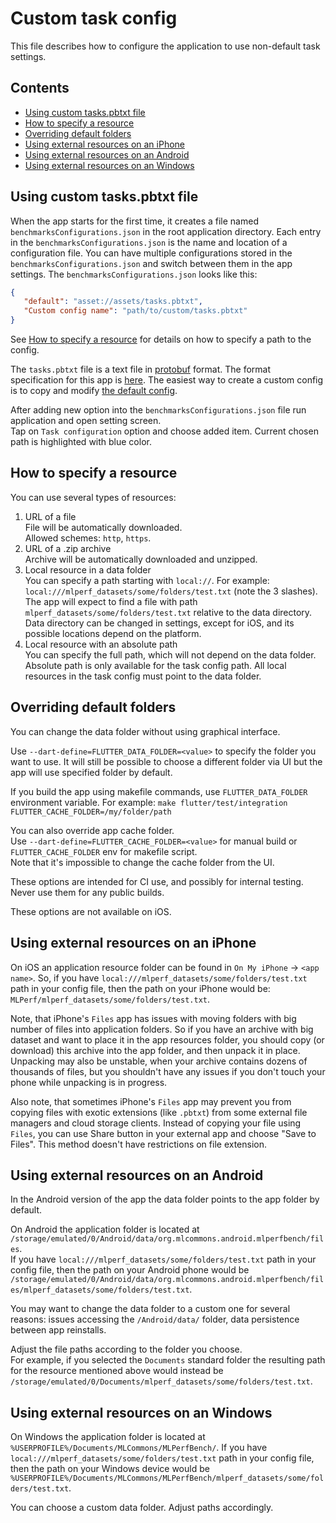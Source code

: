 # Custom task config

This file describes how to configure the application to use non-default task settings.

## Contents

* [Using custom tasks.pbtxt file](#using-custom-taskspbtxt-file)
* [How to specify a resource](#how-to-specify-a-resource)
* [Overriding default folders](#overriding-default-folders)
* [Using external resources on an iPhone](#using-external-resources-on-an-iphone)
* [Using external resources on an Android](#using-external-resources-on-an-android)
* [Using external resources on an Windows](#using-external-resources-on-an-windows)

## Using custom tasks.pbtxt file

When the app starts for the first time, it creates a file named `benchmarksConfigurations.json`
in the root application directory.
Each entry in the `benchmarksConfigurations.json` is the name and location of a configuration file.
You can have multiple configurations stored in the `benchmarksConfigurations.json` and switch
between them in the app settings.
The `benchmarksConfigurations.json` looks like this:

```json
{
   "default": "asset://assets/tasks.pbtxt",
   "Custom config name": "path/to/custom/tasks.pbtxt"
}
```

See [How to specify a resource](#how-to-specify-a-resource) for details on how to specify a path to the config.

The `tasks.pbtxt` file is a text file in [protobuf](https://developers.google.com/protocol-buffers) format.
The format specification for this app is [here](../flutter/cpp/proto/mlperf_task.proto).
The easiest way to create a custom config is to copy and modify [the default config](../flutter/assets/tasks.pbtxt).

After adding new option into the `benchmarksConfigurations.json` file
run application and open setting screen.  
Tap on `Task configuration` option
and choose added item. Current chosen path is highlighted with blue color.

## How to specify a resource

You can use several types of resources:

1. URL of a file  
File will be automatically downloaded.  
Allowed schemes: `http`, `https`.
2. URL of a .zip archive  
Archive will be automatically downloaded and unzipped.
3. Local resource in a data folder  
You can specify a path starting with `local://`. For example: `local:///mlperf_datasets/some/folders/test.txt` (note the 3 slashes).  
The app will expect to find a file with path `mlperf_datasets/some/folders/test.txt` relative to the data directory.  
Data directory can be changed in settings, except for iOS, and its possible locations depend on the platform.
4. Local resource with an absolute path  
You can specify the full path, which will not depend on the data folder.  
Absolute path is only available for the task config path. All local resources in the task config must point to the data folder.

## Overriding default folders

You can change the data folder without using graphical interface.

Use `--dart-define=FLUTTER_DATA_FOLDER=<value>` to specify the folder you want to use.
It will still be possible to choose a different folder via UI but the app will use specified folder by default.

If you build the app using makefile commands, use `FLUTTER_DATA_FOLDER` environment variable. For example: `make flutter/test/integration FLUTTER_CACHE_FOLDER=/my/folder/path`

You can also override app cache folder.  
Use `--dart-define=FLUTTER_CACHE_FOLDER=<value>` for manual build or `FLUTTER_CACHE_FOLDER` env for makefile script.  
Note that it's impossible to change the cache folder from the UI.

These options are intended for CI use, and possibly for internal testing.
Never use them for any public builds.

These options are not available on iOS.

## Using external resources on an iPhone

On iOS an application resource folder can be found in `On My iPhone` -> `<app name>`.
So, if you have `local:///mlperf_datasets/some/folders/test.txt` path in your config file,
then the path on your iPhone would be: `MLPerf/mlperf_datasets/some/folders/test.txt`.

Note, that iPhone's `Files` app has issues with moving folders with big number of files into application folders.
So if you have an archive with big dataset and want to place it in the app resources folder,
you should copy (or download) this archive into the app folder, and then unpack it in place.
Unpacking may also be unstable, when your archive contains dozens of thousands of files,
but you shouldn't have any issues if you don't touch your phone while unpacking is in progress.

Also note, that sometimes iPhone's `Files` app may prevent you from copying files with exotic extensions (like `.pbtxt`)
from some external file managers and cloud storage clients.
Instead of copying your file using `Files`, you can use Share button in your external app and choose "Save to Files".
This method doesn't have restrictions on file extension.

## Using external resources on an Android

In the Android version of the app the data folder points to the app folder by default.

On Android the application folder is located at
`/storage/emulated/0/Android/data/org.mlcommons.android.mlperfbench/files`.  
If you have `local:///mlperf_datasets/some/folders/test.txt` path in your config file,
then the path on your Android phone would be
`/storage/emulated/0/Android/data/org.mlcommons.android.mlperfbench/files/mlperf_datasets/some/folders/test.txt`.

You may want to change the data folder to a custom one for several reasons:
issues accessing the `/Android/data/` folder,
data persistence between app reinstalls.

Adjust the file paths according to the folder you choose.  
For example, if you selected the `Documents` standard folder
the resulting path for the resource mentioned above would instead be
`/storage/emulated/0/Documents/mlperf_datasets/some/folders/test.txt`.

## Using external resources on an Windows

On Windows the application folder is located at `%USERPROFILE%/Documents/MLCommons/MLPerfBench/`.
If you have `local:///mlperf_datasets/some/folders/test.txt` path in your config file,
then the path on your Windows device would be
`%USERPROFILE%/Documents/MLCommons/MLPerfBench/mlperf_datasets/some/folders/test.txt`.

You can choose a custom data folder. Adjust paths accordingly.
